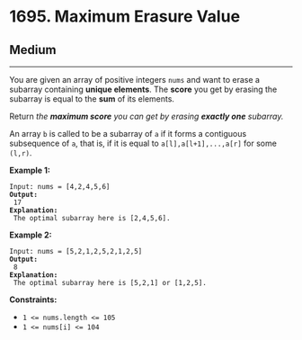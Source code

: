 # 1695. Maximum Erasure Value

## Medium

***

You are given an array of positive integers `nums` and want to erase a subarray containing **unique elements**. The **score** you get by erasing the subarray is equal to the **sum** of its elements.

Return _the **maximum score** you can get by erasing **exactly one** subarray._

An array `b` is called to be a subarray of `a` if it forms a contiguous subsequence of `a`, that is, if it is equal to `a[l],a[l+1],...,a[r]` for some `(l,r)`.

&#x20;

**Example 1:**

<pre><code>Input: nums = [4,2,4,5,6]
<strong>Output:
</strong> 17
<strong>Explanation:
</strong> The optimal subarray here is [2,4,5,6].</code></pre>

**Example 2:**

<pre><code>Input: nums = [5,2,1,2,5,2,1,2,5]
<strong>Output:
</strong> 8
<strong>Explanation:
</strong> The optimal subarray here is [5,2,1] or [1,2,5].</code></pre>

&#x20;

**Constraints:**

* `1 <= nums.length <= 105`
* `1 <= nums[i] <= 104`
